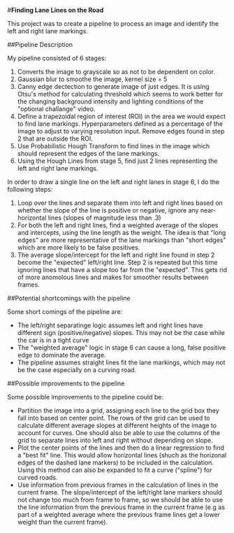 #**Finding Lane Lines on the Road** 

This project was to create a pipeline to process an image and identify the left and right lane markings.

##Pipeline Description

My pipeline consisted of 6 stages:

1. Converts the image to grayscale so as not to be dependent on color.
2. Gaussian blur to smoothe the image, kernel size = 5
3. Canny edge dectection to generate image of just edges. It is using Otsu's method for calculating threshold which seems to work better for the changing background intensity and lighting conditions of the "optional challange" video.
4. Define a trapezoidal region of interest (ROI) in the area we would expect to find lane markings.  Hyperparameters defined as a percentage of the image to adjust to varying resolution input. Remove edges found in step 2 that are outside the ROI.
5. Use Probabilistic Hough Transform to find lines in the image which should represent the edges of the lane markings.
6. Using the Hough Lines from stage 5, find just 2 lines representing the left and right lane markings.

In order to draw a single line on the left and right lanes in stage 6, I do the following steps:

1. Loop over the lines and separate them into left and right lines based on whether the slope of the line is positive or negative, ignore any near-horizontal lines (slopes of magnitude less than .3)
2. For both the left and right lines, find a weighted average of the slopes and intercepts, using the line length as the weight.  The idea is that "long edges" are more representative of the lane markings than "short edges" which are more likely to be false positives.
3. The average slope/intercept for the left and right line found in step 2 become the "expected" left/right line.  Step 2 is repeated but this time ignoring lines that have a slope too far from the "expected".  This gets rid of more anomolous lines and makes for smoother results between frames.


##Potential shortcomings with the pipeline

Some short comings of the pipeline are:

* The left/right separatinge logic assumes left and right lines have different sign (positive/negative) slopes. This may not be the case while the car is in a tight curve
* The "weighted average" logic in stage 6 can cause a long, false positive edge to dominate the average.
* The pipeline assumes straight lines fit the lane markings, which may not be the case especially on a curving road.

##Possible improvements to the pipeline

Some possible improvements to the pipeline could be:

* Partition the image into a grid, assigning each line to the grid box they fall into based on center point.  The rows of the grid can be used to calculate different average slopes at different heights of the image to account for curves.   One should also be able to use the columns of the grid to separate lines into left and right without depending on slope.
* Plot the center points of the lines and then do a linear regression to find a "best fit" line.  This would allow horizontal lines (shuch as the horizonal edges of the dashed lane markers) to be included in the calculation.   Using this method can also be expanded to fit a curve ("spline") for curved roads.
* Use information from previous frames in the calculation of lines in the current frame.   The slope/intercept of the left/right lane markers should not change too much from frame to frame, so we should be able to use the line information from the previous frame in the current frame (e.g as part of a weighted average where the previous frame lines get a lower weight than the current frame).


